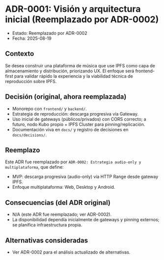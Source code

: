 # ADR-0001: Visión y arquitectura inicial (Reemplazado por ADR-0002)

- Estado: Reemplazado por ADR-0002
- Fecha: 2025-08-19

## Contexto
Se desea construir una plataforma de música que use IPFS como capa de almacenamiento y distribución, priorizando UX. El enfoque será frontend-first para validar rápido la experiencia y la viabilidad técnica de reproducción sobre IPFS.

## Decisión (original, ahora reemplazada)
- Monorepo con `frontend/` y `backend/`.
- Estrategia de reproducción: descarga progresiva vía Gateway.
- Uso inicial de gateways (públicos/privados) con CORS correcto; a futuro, nodo Kubo propio + IPFS Cluster para pinning/replicación.
- Documentación viva en `docs/` y registro de decisiones en `docs/decisions/`.

## Reemplazo
Este ADR fue reemplazado por `ADR-0002: Estrategia audio-only y multiplataforma`, que define:
- MVP: descarga progresiva (audio-only) vía HTTP Range desde gateway IPFS.
- Enfoque multiplataforma: Web, Desktop y Android.

## Consecuencias (del ADR original)
- N/A (este ADR fue reemplazado; ver ADR-0002).
- La disponibilidad dependía inicialmente de gateways y pinning externos; se planifica infraestructura propia.

## Alternativas consideradas
- Ver ADR-0002 para el análisis actualizado de alternativas.
